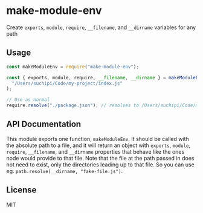 # make-module-env

Create `exports`, `module`, `require`, `__filename`, and `__dirname` variables for any path

## Usage

```js
const makeModuleEnv = require("make-module-env");

const { exports, module, require, __filename, __dirname } = makeModuleEnv(
  "/Users/suchipi/Code/my-project/index.js"
);

// Use as normal
require.resolve("./package.json"); // resolves to /Users/suchipi/Code/my-project/package.json if it exists
```

## API Documentation

This module exports one function, `makeModuleEnv`. It should be called with the absolute path to a file, and it will return an object with `exports`, `module`, `require`, `__filename`, and `__dirname` properties that behave like the ones node would provide to that file. Note that the file at the path passed in does not need to exist, only the directories leading up to that file. So you can use eg. `path.resolve(__dirname, "fake-file.js")`.

## License

MIT
